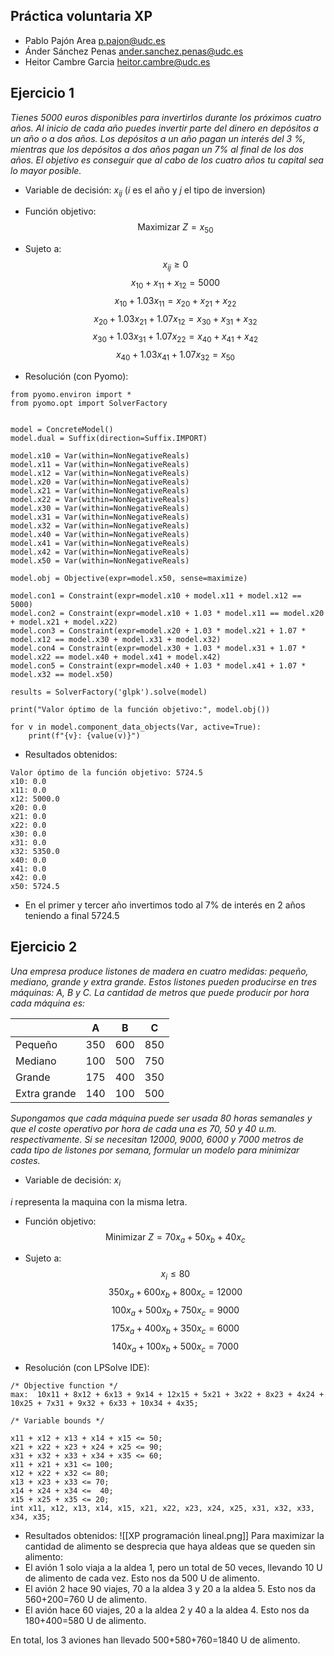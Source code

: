 ## Práctica voluntaria XP

+ Pablo Pajón Area
p.pajon@udc.es
+ Ánder Sánchez Penas
ander.sanchez.penas@udc.es
+ Heitor Cambre Garcia
heitor.cambre@udc.es

## Ejercicio 1
*Tienes 5000 euros disponibles para invertirlos durante los próximos cuatro años.
Al inicio de cada año puedes invertir parte del dinero en depósitos a un año o a dos
años. Los depósitos a un año pagan un interés del 3 %, mientras que los depósitos a
dos años pagan un 7% al final de los dos años. El objetivo es conseguir que al cabo de
los cuatro años tu capital sea lo mayor posible.*
+ Variable de decisión:
$x_{ij}$ ($i$ es el año y $j$ el tipo de inversion)

+ Función objetivo:
$$\text{Maximizar } Z = x_{50}$$
+ Sujeto a:
$$x_{ij} \geq 0$$ $$x_{10} + x_{11} + x_{12} = 5000$$
$$x_{10} + 1.03x_{11} = x_{20} + x_{21} + x_{22}$$
$$x_{20} + 1.03x_{21} + 1.07x_{12} = x_{30} + x_{31} + x_{32}$$
$$x_{30} + 1.03x_{31} + 1.07x_{22} = x_{40} + x_{41} + x_{42}$$
$$x_{40} + 1.03x_{41} + 1.07x_{32} = x_{50}$$

+ Resolución (con Pyomo):
```
from pyomo.environ import *
from pyomo.opt import SolverFactory


model = ConcreteModel()
model.dual = Suffix(direction=Suffix.IMPORT)

model.x10 = Var(within=NonNegativeReals)
model.x11 = Var(within=NonNegativeReals)
model.x12 = Var(within=NonNegativeReals)
model.x20 = Var(within=NonNegativeReals)
model.x21 = Var(within=NonNegativeReals)
model.x22 = Var(within=NonNegativeReals)
model.x30 = Var(within=NonNegativeReals)
model.x31 = Var(within=NonNegativeReals)
model.x32 = Var(within=NonNegativeReals)
model.x40 = Var(within=NonNegativeReals)
model.x41 = Var(within=NonNegativeReals)
model.x42 = Var(within=NonNegativeReals)
model.x50 = Var(within=NonNegativeReals)

model.obj = Objective(expr=model.x50, sense=maximize)

model.con1 = Constraint(expr=model.x10 + model.x11 + model.x12 == 5000)
model.con2 = Constraint(expr=model.x10 + 1.03 * model.x11 == model.x20 + model.x21 + model.x22)
model.con3 = Constraint(expr=model.x20 + 1.03 * model.x21 + 1.07 * model.x12 == model.x30 + model.x31 + model.x32)
model.con4 = Constraint(expr=model.x30 + 1.03 * model.x31 + 1.07 * model.x22 == model.x40 + model.x41 + model.x42)
model.con5 = Constraint(expr=model.x40 + 1.03 * model.x41 + 1.07 * model.x32 == model.x50)

results = SolverFactory('glpk').solve(model)

print("Valor óptimo de la función objetivo:", model.obj())

for v in model.component_data_objects(Var, active=True):
    print(f"{v}: {value(v)}")
```

+ Resultados obtenidos:
```
Valor óptimo de la función objetivo: 5724.5
x10: 0.0
x11: 0.0
x12: 5000.0
x20: 0.0
x21: 0.0
x22: 0.0
x30: 0.0
x31: 0.0
x32: 5350.0
x40: 0.0
x41: 0.0
x42: 0.0
x50: 5724.5 
```
+ En el primer y tercer año invertimos todo al 7% de interés en 2 años teniendo a final 5724.5 

## Ejercicio 2
*Una empresa produce listones de madera en cuatro medidas: pequeño, mediano,
grande y extra grande. Estos listones pueden producirse en tres máquinas: A, B y C. La
cantidad de metros que puede producir por hora cada máquina es:*

|    | A | B | C |
|----|----|----|----|
| Pequeño | 350 | 600 | 850 |
| Mediano | 100 | 500 | 750 |
| Grande | 175 | 400 | 350 |
| Extra grande | 140 | 100 | 500 |

*Supongamos que cada máquina puede ser usada 80 horas semanales y que el coste
operativo por hora de cada una es 70, 50 y 40 u.m. respectivamente. Si se
necesitan 12000, 9000, 6000 y 7000 metros de cada tipo de listones por semana,
formular un modelo para minimizar costes.*

+ Variable de decisión:
$x_{i}$

$i$ representa la maquina con la misma letra.

+ Función objetivo:
$$\text{Minimizar } Z =70x_{a} + 50x_{b} + 40x_{c}$$

+ Sujeto a:
$$x_{i} \leq 80$$
$$350x_{a} + 600x_{b} + 800x_{c} = 12000$$
$$100x_{a} + 500x_{b} + 750x_{c} = 9000$$
$$175x_{a} + 400x_{b} + 350x_{c} = 6000$$
$$140x_{a} + 100x_{b} + 500x_{c} = 7000$$

+ Resolución (con LPSolve IDE):
```
/* Objective function */
max:  10x11 + 8x12 + 6x13 + 9x14 + 12x15 + 5x21 + 3x22 + 8x23 + 4x24 + 10x25 + 7x31 + 9x32 + 6x33 + 10x34 + 4x35;

/* Variable bounds */

x11 + x12 + x13 + x14 + x15 <= 50;
x21 + x22 + x23 + x24 + x25 <= 90;
x31 + x32 + x33 + x34 + x35 <= 60;
x11 + x21 + x31 <= 100;
x12 + x22 + x32 <= 80;
x13 + x23 + x33 <= 70;
x14 + x24 + x34 <=  40;
x15 + x25 + x35 <= 20;
int x11, x12, x13, x14, x15, x21, x22, x23, x24, x25, x31, x32, x33, x34, x35;
```

+ Resultados obtenidos:
![[XP programación lineal.png]]
Para maximizar la cantidad de alimento se desprecia que haya aldeas que se queden sin alimento:
+ El avión 1 solo viaja a la aldea 1, pero un total de 50 veces, llevando 10 U de alimento de cada vez. Esto nos da 500 U de alimento.
+ El avión 2 hace 90 viajes, 70 a la aldea 3 y 20 a la aldea 5. Esto nos da 560+200=760 U de alimento.
+ El avión hace 60 viajes, 20 a la aldea 2 y 40 a la aldea 4. Esto nos da 180+400=580 U de alimento.

En total, los 3 aviones han llevado 500+580+760=1840 U de alimento.
